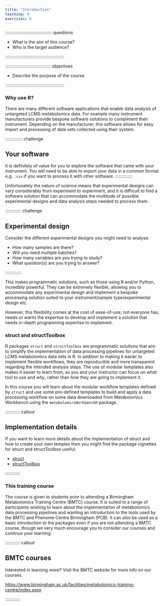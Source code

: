 ```yaml
---
title: "Introduction"
teaching: 0
exercises: 0
---
```


:::::::::::::::::::::::::::::::::::::: questions 

- What is the aim of this course?
- Who is the target audience?

::::::::::::::::::::::::::::::::::::::::::::::::

::::::::::::::::::::::::::::::::::::: objectives

- Describe the purpose of the course

::::::::::::::::::::::::::::::::::::::::::::::::

### Why use R?

There are many different software applications that enable data analysis of untargeted LCMS metabolomics data. For example many instrument manufacturers provide bespoke software solutions to compliment their instrument. Depending on the manufacturer, this software allows for easy import and processing of data sets collected using their system.

:::::::::::::: challenge
## Your software
It is definitely of value for you to explore the software that came with your instrument. You will need to be able to export your data in a common format e.g. `.csv` if you want to process it with other software.
::::::::::::::
<br>

Unfortunately the nature of science means that experimental designs can vary considerably from experiment to experiment, and it is difficult to find a software solution that can accommodate the multitude of possible experimental designs and data analysis steps needed to process them. 


::::::::::::: challenge
## Experimental design
Consider the different experimental designs you might need to analyse. 

- How many samples are there? 
- Will you need multiple batches? 
- How many variables are you trying to study? 
- What question(s) are you trying to answer?

:::::::::::::
<br>

This makes programmatic solutions, such as those using R and/or Python, incredibly powerful. They can be extremely flexible, allowing you to accommodate any experimental design and implement a bespoke processing solution suited to your instrument/sample type/experimental design etc.

However, this flexibility comes at the cost of ease-of-use; not everyone has, needs or wants the expertise to develop and implement a solution that needs in-depth programming expertise to implement.
<br>

### struct and structToolbox
R packages `struct` and `structToolbox` are programmatic solutions that aim to simplify the implementation of data processing pipelines for untargeted LCMS metabolomics data sets in R. In addition to making it easier to implement flexible workflows, they are reproducible and more transparent regarding the intended analysis steps. The use of modular templates also makes it easier to learn from, as you and your instructor can focus on _what_ tool to use and _why_, rather than _how_ they are going to implement it.

In this course you will learn about the modular workflow templates defined by `struct` and use some pre-defined templates to build and apply a data processing workflow on some data downloaded from Metabolomics Workbench using the `metabolomicsWorkbenchR` package.

:::::::::::: callout
## Implementation details
If you want to learn more details about the implementation of struct and how to create your own temples then you might find the package vignettes for struct and structToolbox useful:

- [struct](https://www.bioconductor.org/packages/release/bioc/vignettes/struct/inst/doc/struct_templates_and_helper_functions.html)
- [structToolbox](https://www.bioconductor.org/packages/release/bioc/vignettes/structToolbox/inst/doc/data_analysis_omics_using_the_structtoolbox.html)

::::::::::::
<br>

### This training course
The course is given to students prior to attending a Birmingham Metabolomics Training Centre (BMTC) course. It is suited to a range of participants wishing to learn about the implementation of metabolomics data processing pipelines and wanting an introduction to the tools used by the BMTC and Phenome Centre Birmingham (PCB). It can also be used as a basic introduction to the packages even if you are not attending a BMTC course, though we very much encourage you to consider our courses and continue your learning.

:::::::::::: callout
## BMTC courses
Interested in learning more? Visit the BMTC website for more info on our courses.

https://www.birmingham.ac.uk/facilities/metabolomics-training-centre/index.aspx

::::::::::::









